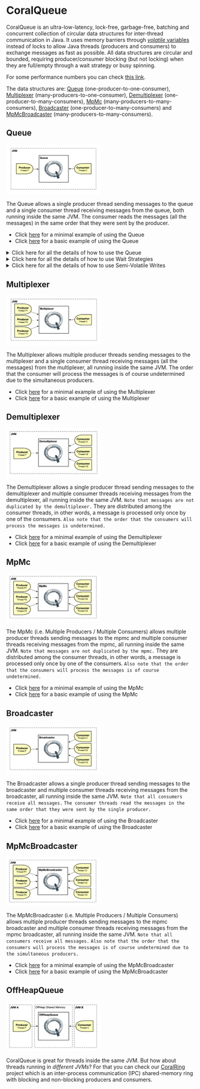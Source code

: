 <meta name="google-site-verification" content="WIOaV4TlxabVLY1_nXmE_NRH29r9TAOaTRp78jn-pbg" />

# CoralQueue
CoralQueue is an ultra-low-latency, lock-free, garbage-free, batching and concurrent collection of circular data structures for inter-thread communication in Java. It uses memory barriers through <a href="https://www.cs.umd.edu/~pugh/java/memoryModel/jsr-133-faq.html#volatile" target="_blank"><i>volatile</i> variables</a> instead of locks to allow Java threads (producers and consumers) to exchange messages as fast as possible. All data structures are circular and bounded, requiring producer/consumer blocking (but not locking) when they are full/empty through a wait strategy or busy spinning.

For some performance numbers you can check [this link](https://www.coralblocks.com/index.php/coralqueue-performance-numbers/).

The data structures are: [Queue](#queue) (one-producer-to-one-consumer), [Multiplexer](#multiplexer) (many-producers-to-one-consumer), [Demultiplexer](#demultiplexer) (one-producer-to-many-consumers), [MpMc](#mpmc) (many-producers-to-many-consumers), [Broadcaster](#broadcaster) (one-producer-to-many-consumers) and [MpMcBroadcaster](#mpmcbroadcaster) (many-producers-to-many-consumers).

## Queue

<img src="images/Queue.png" alt="Queue" width="50%" height="50%" />

The Queue allows a single producer thread sending messages to the queue and a single consumer thread receiving messages from the queue, both running inside the same JVM. The consumer reads the messages (all the messages) in the same order that they were sent by the producer.

- Click [here](src/main/java/com/coralblocks/coralqueue/example/queue/Minimal.java) for a minimal example of using the Queue
- Click [here](src/main/java/com/coralblocks/coralqueue/example/queue/Basics.java) for a basic example of using the Queue

<details>
  <summary>Click here for all the details of how to use the Queue</summary>
  
### All about using the Queue

The queue is a circular data structure with pre-allocated <i> data transfer mutable objects</i>. You should see these data transfer mutable objects as <i>carriers of data</i>, in other words, they are there to allow
you to transfer <i>data</i> (and not object references) from producers to consumers. The steps are:

- A producer fetches an available data transfer mutable object from the queue
- The producer populates the mutable object with the data it wants to transfer (i.e. send) to the consumer(s)
- The producer flushes to notify the consumer(s)
- A consumer fetches an available data transfer mutable object from the queue
- The consumer reads the data from the mutable object
- The consumer calls <code>donePolling()</code> to notify the producer(s)

Below we use a <code>StringBuilder</code> as our data transfer mutable object to create an <code>AtomicQueue</code>:
```Java
final Queue<StringBuilder> queue = new AtomicQueue<StringBuilder>(StringBuilder.class); // default queue capacity is 1024
```

You can also specify the capacity of the queue, which must be a power of two:
```Java
final Queue<StringBuilder> queue = new AtomicQueue<StringBuilder>(512, StringBuilder.class); // specifying the queue capacity
```
The code above creates a queue with 512 pre-allocated StringBuilders. Note that it uses the default constructor of StringBuilder which by default creates a StringBuilder with size 16. That may be too small for our data transfer objects as we don’t want the StringBuilder resizing itself during runtime and creating garbage. So to create a bigger StringBuilder we can use a <code>com.coralblocks.coralqueue.util.Builder</code> like below:
```Java
Builder<StringBuilder> builder = new Builder<StringBuilder>() {
    @Override
    public StringBuilder newInstance() {
        return new StringBuilder(1024);
    }
};
```

And pass this builder to the constructor of our <code>AtomicQueue</code>:
```Java
final Queue<StringBuilder> queue = new AtomicQueue<StringBuilder>(512, builder); // using a builder instead of the class
```

#### Sending messages to the queue

To send a message to the queue, you grab a data transfer mutable object from the queue, fill it with your data and call <code>flush()</code> as the code below illustrates:
```Java
StringBuilder sb;
while((sb = queue.nextToDispatch()) == null); // busy spin...
sb.setLength(0);
sb.append("Hello there!");
queue.flush();
```

Note that if the queue is full we just <i>busy spin</i> until a data transfer object becomes available. Later we will see how we can also use a <code>WaitStrategy</code> instead of busy spinning.

You can (and should) send messages in batches:
```Java
StringBuilder sb;
 
while((sb = queue.nextToDispatch()) == null); // busy spin...
sb.setLength(0);
sb.append("Hello there!");
 
while((sb = queue.nextToDispatch()) == null); // busy spin...
sb.setLength(0);
sb.append("Hello again!");
 
queue.flush();
```

#### Reading messages from the queue

To read messages from the queue you poll them from a consumer thread, as the code below shows:
```Java
long avail;
while((avail = queue.availableToPoll()) == 0); // busy spin
for(int i = 0; i < avail; i++) {
    StringBuilder sb = queue.poll();
    // do whatever you want with the StringBuilder
    // just do not create garbage
    // copy char by char if needed
    // or copy the contents to an external StringBuilder
}
queue.donePolling();
```
Again we busy spin if the queue is empty. Later we will see how we can also use a <code>WaitStrategy</code> instead of busy spinning.

Note that we poll in batches, reducing the number of times we have to check for an empty queue through <code>availableToPoll()</code>.

</details> 

<details>
  <summary>Click here for all the details of how to use Wait Strategies</summary>

### All about using Wait Strategies

By default, you should busy-spin when the queue is full or empty. That’s usually the fastest approach but not always the best as you might want to allow other threads to use the CPU core. CoralQueue comes with a variety of wait strategies that you can use instead of busy spinning, and you can also create your own by implementing the <code>WaitStrategy</code> interface. Below are some examples of wait strategies that come with CoralQueue:

- [ParkBackOffWaitStrategy](https://github.com/coralblocks/CoralQueue/blob/main/src/main/java/com/coralblocks/coralqueue/waitstrategy/ParkBackOffWaitStrategy.java): park (i.e. sleep) for 1 microsecond backing off up to a maximum of 1 millisecond in steps of 1 microsecond. The start, max and step values can be configured.
- [BusySpinParkBackOffWaitStrategy](https://github.com/coralblocks/CoralQueue/blob/main/src/main/java/com/coralblocks/coralqueue/waitstrategy/BusySpinParkBackOffWaitStrategy.java): first busy spins for 10,000,000 cycles then it starts to park (i.e. sleep) by using the ParkBackOffWaitStrategy above. This is an example of a composite wait strategy, which combines multiple wait stratgies in a single one. The number of busy-spin cycles can be configured.
- [BusySpinYieldSleepWaitStrategy](https://github.com/coralblocks/CoralQueue/blob/main/src/main/java/com/coralblocks/coralqueue/waitstrategy/BusySpinYieldSleepWaitStrategy.java): busy spins for 10,000,000 cycles, yields for 100 cycles then starts to sleep for 1 millisecond. All previous values can be changed/configured.

To use a wait strategy, all you have to do is call its <code>block()</code> and <code>reset()</code> methods instead of busy spinning:

#### Producer using a Wait Strategy <i>(without batching)</i>
```Java
WaitStrategy producerWaitStrategy = new ParkWaitStrategy();
StringBuilder sb;
while((sb = queue.nextToDispatch()) == null) {
    producerWaitStrategy.block(); // <=====
}
sb.setLength(0);
sb.append("Hello there!");
queue.flush();
producerWaitStrategy.reset(); // <=====
```

#### Producer using a Wait Strategy <i>(with batching)</i>
```Java
WaitStrategy producerWaitStrategy = new ParkWaitStrategy();
StringBuilder sb;

while((sb = queue.nextToDispatch()) == null) {
    producerWaitStrategy.block(); // <=====
}
producerWaitStrategy.reset(); // <=====
sb.setLength(0);
sb.append("Hello there!");

while((sb = queue.nextToDispatch()) == null) {
    producerWaitStrategy.block(); // <=====
}
producerWaitStrategy.reset(); // <=====
sb.setLength(0);
sb.append("Hello again!");

queue.flush();
```

#### Consumer using a Wait Strategy
```Java
WaitStrategy consumerWaitStrategy = new BusySpinYieldSleepWaitStrategy();
long avail;
while((avail = queue.availableToPoll()) == 0) {
    consumerWaitStrategy.block(); // <=====
}
for(int i = 0; i < avail; i++) {
    StringBuilder sb = queue.poll();
    // do whatever you want with the StringBuilder
    // just do not create garbage
    // copy char by char if needed
    // or copy the contents to an external StringBuilder
}
queue.donePolling();
consumerWaitStrategy.reset(); // <=====
```
</details>

<details>
  <summary>Click here for all the details of how to use Semi-Volatile Writes</summary>

### All about using Semi-Volatile Writes (lazySet)

To squeeze every bit of performance out of CoralQueue, you can use <i>semi-volatile writes</i> when sending and receiving messages. Basically, a semi-volatile write is done through the <code>lazySet</code> method from <code>java.util.concurrent.AtomicLong</code>. It is a faster operation for the thread that’s modifying the variable at the expense of the thread that’s interested in knowing about updates in the variable. For example, if you want to minimize the latency in the producer, you should use lazySet. On the other hand, if you want to minimize the message transit time, you should not use lazySet so the consumer is notified as soon as possible about a new message in the queue.

By default, CoralQueue does not use <code>lazySet</code>, in other words the other thread is notified immediately (or as soon as possible). But you can easily take control of that by using the methods below:
```Java
// producer notifying consumer(s)
queue.flush(); // no lazySet by default (notify the consumer thread immediately at the expense of the producer thread)
queue.flush(true); // use lazySet (take more time to notify the consumer thread in order not to introduce any latency to the producer thread)
```
```Java
// consumer notifying producer(s)
queue.donePolling(); // no lazySet by default (notify the producer thread immediately at the expense of the consumer thread)
queue.donePolling(true); // use lazySet (take more time to notify the producer thread in order not to introduce any latency to the consumer thread)
```
</details>
  
## Multiplexer

<img src="images/Mux.png" alt="Multiplexer" width="50%" height="50%" />

The Multiplexer allows multiple producer threads sending messages to the multiplexer and a single consumer thread receiving messages (all the messages) from the multiplexer, all running inside the same JVM.
The order that the consumer will process the messages is of course undetermined due to the simultaneous producers.

- Click [here](src/main/java/com/coralblocks/coralqueue/example/multiplexer/Minimal.java) for a minimal example of using the Multiplexer
- Click [here](src/main/java/com/coralblocks/coralqueue/example/multiplexer/Basics.java) for a basic example of using the Multiplexer

## Demultiplexer

<img src="images/Demux.png" alt="Demultiplexer" width="50%" height="50%" />

The Demultiplexer allows a single producer thread sending messages to the demultiplexer and multiple consumer threads receiving messages from the demultiplexer, all running inside the same JVM. `Note that messages are not duplicated by the demultiplexer.` They are distributed among the consumer threads, in other words, a message is processed only once by one of the consumers. `Also note that the order that the consumers will process the messages is undetermined.`

- Click [here](src/main/java/com/coralblocks/coralqueue/example/demultiplexer/Minimal.java) for a minimal example of using the Demultiplexer
- Click [here](src/main/java/com/coralblocks/coralqueue/example/demultiplexer/Basics.java) for a basic example of using the Demultiplexer

## MpMc

<img src="images/MpMc.png" alt="MpMc" width="50%" height="50%" />

The MpMc (i.e. Multiple Producers / Multiple Consumers) allows multiple producer threads sending messages to the mpmc and multiple consumer threads receiving messages from the mpmc, all running inside the same JVM. `Note that messages are not duplicated by the mpmc.` They are distributed among the consumer threads, in other words, a message is processed only once by one of the consumers. `Also note that the order that the consumers will process the messages is of course undetermined.`

- Click [here](src/main/java/com/coralblocks/coralqueue/example/mpmc/Minimal.java) for a minimal example of using the MpMc
- Click [here](src/main/java/com/coralblocks/coralqueue/example/mpmc/Basics.java) for a basic example of using the MpMc

## Broadcaster

<img src="images/Broadcaster.png" alt="Broadcaster" width="50%" height="50%" />

The Broadcaster allows a single producer thread sending messages to the broadcaster and multiple consumer threads receiving messages from the broadcaster, all running inside the same JVM. `Note that all consumers receive all messages.` `The consumer threads read the messages in the same order that they were sent by the single producer.`

- Click [here](src/main/java/com/coralblocks/coralqueue/example/broadcaster/Minimal.java) for a minimal example of using the Broadcaster
- Click [here](src/main/java/com/coralblocks/coralqueue/example/broadcaster/Basics.java) for a basic example of using the Broadcaster

## MpMcBroadcaster

<img src="images/MpMcBroadcaster.png" alt="MpMcBroadcaster" width="50%" height="50%" />

The MpMcBroadcaster (i.e. Multiple Producers / Multiple Consumers) allows multiple producer threads sending messages to the mpmc broadcaster and multiple consumer threads receiving messages from the mpmc broadcaster, all running inside the same JVM. `Note that all consumers receive all messages.` `Also note that the order that the consumers will process the messages is of course undetermined due to the simultaneous producers.`

- Click [here](src/main/java/com/coralblocks/coralqueue/example/mpmcbroadcaster/Minimal.java) for a minimal example of using the MpMcBroadcaster
- Click [here](src/main/java/com/coralblocks/coralqueue/example/mpmcbroadcaster/Basics.java) for a basic example of using the MpMcBroadcaster

## OffHeapQueue

<img src="images/OffHeapQueue.png" alt="OffHeapQueue" width="50%" height="50%" />

CoralQueue is great for threads inside the same JVM. But how about threads running in _different JVMs_? For that you can check our [CoralRing](https://github.com/coralblocks/CoralRing) project which is an inter-process communication (IPC) shared-memory ring with blocking and non-blocking producers and consumers.
